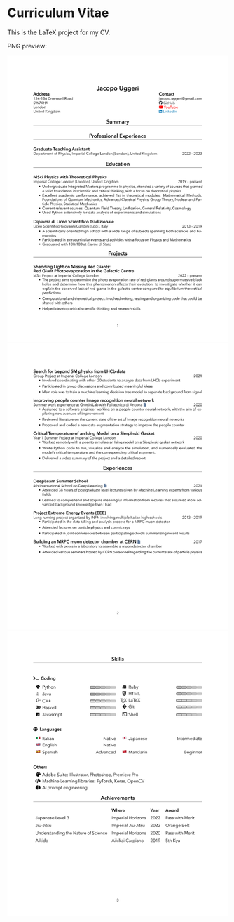 # Curriculum Vitae

This is the LaTeX project for my CV.

PNG preview:

![Page 1](png/CurriculumVitae-0.png)
![Page 2](png/CurriculumVitae-1.png)
![Page 3](png/CurriculumVitae-2.png)